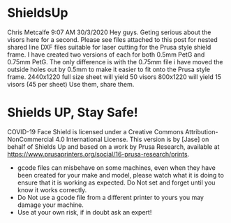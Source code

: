 # ShieldsUp

Chris Metcalfe  9:07 AM 30/3/2020
Hey guys. Geting serious about the visors here for a second. Please see files attached to this post for nested shared line DXF files suitable for laser cutting for the Prusa style shield frame.
I have created two versions of each for both 0.5mm PetG and 0.75mm PetG. The only difference is with the 0.75mm file i have moved the outside holes out by 0.5mm to make it easier to fit onto the Prusa style frame.
2440x1220 full size sheet will yield 50 visors
800x1220 will yield 15 visors (45 per sheet)
Use them, share them.

# Shields UP, Stay Safe!

COVID-19 Face Shield is licensed under a Creative Commons Attribution-NonCommercial 4.0 International License. This version is by [Jase] on behalf of Shields Up and based on a work by Prusa Research, available at https://www.prusaprinters.org/social/16-prusa-research/prints.

* gcode files can misbehave on some machines, even when they have been created for your make and model, please watch what it is doing to ensure that it is working as expected. Do Not set and forget until you know it works correctly.
* Do Not use a gcode file from a different printer to yours you may damage your machine.
* Use at your own risk, if in doubt ask an expert!